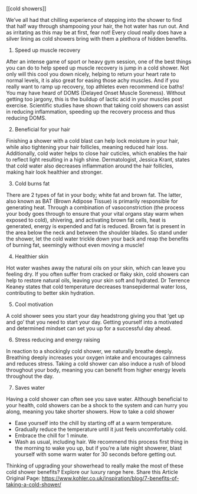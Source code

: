 [[cold showers]] 

We’ve all had that chilling experience of stepping into the shower to find that half way through shampooing your hair, the hot water has run out. And as irritating as this may be at first, fear not! Every cloud really does have a silver lining as cold showers bring with them a plethora of hidden benefits.


1. Speed up muscle recovery
 
 After an intense game of sport or heavy gym session, one of the best things you can do to help speed up muscle recovery is jump in a cold shower. Not only will this cool you down nicely, helping to return your heart rate to normal levels, it is also great for easing those achy muscles. And if you really want to ramp up recovery, top athletes even recommend ice baths!
You may have heard of DOMS (Delayed Onset Muscle Soreness). Without getting too jargony, this is the buildup of lactic acid in your muscles post exercise. Scientific studies have shown that taking cold showers can assist in reducing inflammation, speeding up the recovery process and thus reducing DOMS.


2. Beneficial for your hair
 
 Finishing a shower with a cold blast can help lock moisture in your hair, while also tightening your hair follicles, meaning reduced hair loss. Additionally, cold water helps to close hair cuticles, which enables the hair to reflect light resulting in a high shine. Dermatologist, Jessica Krant, states that cold water also decreases inflammation around the hair follicles, making hair look healthier and stronger.


3. Cold burns fat
 
 There are 2 types of fat in your body; white fat and brown fat. The latter, also known as BAT (Brown Adipose Tissue) is primarily responsible for generating heat. 
 Through a combination of vasoconstriction (the process your body goes through to ensure that your vital organs stay warm when exposed to cold), shivering, and activating brown fat cells, heat is generated, energy is expended and fat is reduced.
Brown fat is present in the area below the neck and between the shoulder blades. So stand under the shower, let the cold water trickle down your back and reap the benefits of burning fat, seemingly without even moving a muscle!


4. Healthier skin
 
 Hot water washes away the natural oils on your skin, which can leave you feeling dry. If you often suffer from cracked or flaky skin, cold showers can help to restore natural oils, leaving your skin soft and hydrated. Dr Terrence Keaney states that cold temperature decreases transepidermal water loss, contributing to better skin hydration.


5. Cool motivation
 
 A cold shower sees you start your day headstrong giving you that ‘get up and go’ that you need to start your day. Getting yourself into a motivated and determined mindset can set you up for a successful day ahead.


6. Stress reducing and energy raising
 
 In reaction to a shockingly cold shower, we naturally breathe deeply. Breathing deeply increases your oxygen intake and encourages calmness and reduces stress. Taking a cold shower can also induce a rush of blood throughout your body, meaning you can benefit from higher energy levels throughout the day.


7. Saves water
 
 Having a cold shower can often see you save water. Although beneficial to your health, cold showers can be a shock to the system and can hurry you along, meaning you take shorter showers.
How to take a cold shower
* Ease yourself into the chill by starting off at a warm temperature.
* Gradually reduce the temperature until it just feels uncomfortably cold.
* Embrace the chill for 1 minute.
* Wash as usual, including hair.
We recommend this process first thing in the morning to wake you up, but if you’re a late night showerer, blast yourself with some warm water for 30 seconds before getting out. 


Thinking of upgrading your showerhead to really make the most of these cold shower benefits? Explore our luxury range here.
Share this Article
Original Page: https://www.kohler.co.uk/inspiration/blog/7-benefits-of-taking-a-cold-shower/
